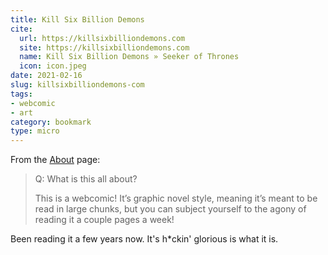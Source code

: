 ```yaml
---
title: Kill Six Billion Demons
cite:
  url: https://killsixbilliondemons.com
  site: https://killsixbilliondemons.com
  name: Kill Six Billion Demons » Seeker of Thrones
  icon: icon.jpeg
date: 2021-02-16
slug: killsixbilliondemons-com
tags:
- webcomic
- art
category: bookmark
type: micro
---
```

[About]: https://killsixbilliondemons.com/about/

From the [About][] page:

> Q: What is this all about?
> 
> This is a webcomic!
> It’s graphic novel style, meaning it’s meant to be read in large chunks, but you can subject yourself to the agony of reading it a couple pages a week!

Been reading it a few years now.
It's h*ckin' glorious is what it is.